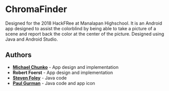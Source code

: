 # ChromaFinder

Designed for the 2018 HackFRee at Manalapan Highschool.
It is an Android app designed to assist the colorblind by being able to take a picture of a scene and report back the color at the center of the picture.
Designed using Java and Android Studio.

## Authors
* **[Michael Chunko](https://github.com/MikeChunko)** - App design and implementation
* **Robert Foerst** - App design and implementation
* **[Steven Foley](https://github.com/StevenF48?tab=repositories)** - Java code
* **[Paul Gurman](https://github.com/Pgurman)** - Java code and app icon
